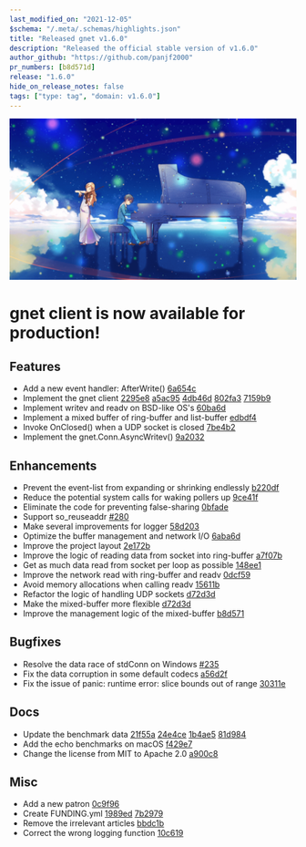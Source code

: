 ```yaml
---
last_modified_on: "2021-12-05"
$schema: "/.meta/.schemas/highlights.json"
title: "Released gnet v1.6.0"
description: "Released the official stable version of v1.6.0"
author_github: "https://github.com/panjf2000"
pr_numbers: [b8d571d]
release: "1.6.0"
hide_on_release_notes: false
tags: ["type: tag", "domain: v1.6.0"]
---
```


![](/img/gnet-v1-6-0.png)

# gnet client is now available for production!

## Features

- Add a new event handler: AfterWrite() [6a654c](https://github.com/panjf2000/gnet/commit/6a654c85e7c1172503813c9703603e42eea2fc29)
- Implement the gnet client [2295e8](https://github.com/panjf2000/gnet/commit/2295e8c6f3394341d28318cb6ea33f0799d52c45) [a5ac95](https://github.com/panjf2000/gnet/commit/a5ac95a5057fb82e2f71cb6a7f4ffed83c967efb) [4db46d](https://github.com/panjf2000/gnet/commit/4db46da43d5defd5da71213c0abaebb174af642c) [802fa3](https://github.com/panjf2000/gnet/commit/802fa358f2c8ac95414e36cb0afd53f6dd57bfa0) [7159b9](https://github.com/panjf2000/gnet/commit/7159b95cd9ebc8fe2f9bea909844eb8c8bb37bf7)
- Implement writev and readv on BSD-like OS's [60ba6d](https://github.com/panjf2000/gnet/commit/60ba6d30b04351e26c3f7c9cc496b1b849936731)
- Implement a mixed buffer of ring-buffer and list-buffer [edbdf4](https://github.com/panjf2000/gnet/commit/edbdf4b54b7439bfb2ac4ba9652ec6a1764e0659)
- Invoke OnClosed() when a UDP socket is closed [7be4b2](https://github.com/panjf2000/gnet/commit/7be4b2a758e32af489450b6b62d8da48e471ba00)
- Implement the gnet.Conn.AsyncWritev() [9a2032](https://github.com/panjf2000/gnet/commit/9a2032f876cd8f41c554545bcbb63d3043f4946f)

## Enhancements

- Prevent the event-list from expanding or shrinking endlessly [b220df](https://github.com/panjf2000/gnet/commit/b220dfd3f3ff9b8ecee4a09170d4db3760393fc0)
- Reduce the potential system calls for waking pollers up [9ce41f](https://github.com/panjf2000/gnet/commit/9ce41f3b921a9341081506629185e733f97defa4)
- Eliminate the code for preventing false-sharing [0bfade](https://github.com/panjf2000/gnet/commit/0bfade3aea015a7932b0e45b646a6c85a620a205)
- Support so_reuseaddr [#280](https://github.com/panjf2000/gnet/pull/280)
- Make several improvements for logger [58d203](https://github.com/panjf2000/gnet/commit/58d2031440b1c9725e2d12aeb651aa8bc78d3489)
- Optimize the buffer management and network I/O [6aba6d](https://github.com/panjf2000/gnet/commit/6aba6d7a3fc31cf749b0001dcb1c82f01c816f65)
- Improve the project layout [2e172b](https://github.com/panjf2000/gnet/commit/2e172bde78bcdb56dbec9a57d95dfa4b6213b1f2)
- Improve the logic of reading data from socket into ring-buffer [a7f07b](https://github.com/panjf2000/gnet/commit/a7f07b3d4eaa70a9b5c8b389d73b72ddb06b8c16)
- Get as much data read from socket per loop as possible [148ee1](https://github.com/panjf2000/gnet/commit/148ee163fb3ddd0fcd7919ab17390a3cd910933f)
- Improve the network read with ring-buffer and readv [0dcf59](https://github.com/panjf2000/gnet/commit/0dcf599fd0673bc712b5409fd9a0711cb90606c0)
- Avoid memory allocations when calling readv [15611b](https://github.com/panjf2000/gnet/commit/15611b482f50f1333fcee47b02d6ec04b4d2ede5)
- Refactor the logic of handling UDP sockets [d72d3d](https://github.com/panjf2000/gnet/commit/d72d3de70a0cb31c6059820dbd4ba6db6c4e23eb)
- Make the mixed-buffer more flexible [d72d3d](https://github.com/panjf2000/gnet/commit/4ac906cae698b1a4483c583d0267f86f05ce595b)
- Improve the management logic of the mixed-buffer [b8d571](https://github.com/panjf2000/gnet/commit/b8d571dd762cb79c2c685f16d36886f6edb40195)

## Bugfixes

- Resolve the data race of stdConn on Windows [#235](https://github.com/panjf2000/gnet/pull/235)
- Fix the data corruption in some default codecs [a56d2f](https://github.com/panjf2000/gnet/commit/a56d2f3f50981107ae6b2bd2653fe19dc75d4e18)
- Fix the issue of panic: runtime error: slice bounds out of range [30311e](https://github.com/panjf2000/gnet/commit/30311e936869d8685c8c06ff98170f0adb68bc8b)

## Docs

- Update the benchmark data [21f55a](https://github.com/panjf2000/gnet/commit/21f55a6832d82b88073c51ccfbed8a0e627399c3) [24e4ce](https://github.com/panjf2000/gnet/commit/24e4ce06a4c4e1d3990eec9945c98175763c027f) [1b4ae5](https://github.com/panjf2000/gnet/commit/1b4ae56edf45bb3bc165c183a089fb0a8144ca67) [81d984](https://github.com/panjf2000/gnet/commit/81d984236401fb42d2f75c8989b87321804f4503)
- Add the echo benchmarks on macOS [f429e7](https://github.com/panjf2000/gnet/commit/f429e7afaf3745574c95bf03d60baeaec2ecd9c1)
- Change the license from MIT to Apache 2.0 [a900c8](https://github.com/panjf2000/gnet/commit/a900c8f21958eb8096443125afafb672d9f1218e)

## Misc

- Add a new patron [0c9f96](https://github.com/panjf2000/gnet/commit/0c9f965f24a6a706ddcfbcc2ba2dd8339e611e8e)
- Create FUNDING.yml [1989ed](https://github.com/panjf2000/gnet/commit/1989eda4cc668e548f8572ac9fb07cef8c8f612d) [7b2979](https://github.com/panjf2000/gnet/commit/7b29795db5fe184da0939490f8bf4ec39d3c27db)
- Remove the irrelevant articles [bbdc1b](https://github.com/panjf2000/gnet/commit/bbdc1bcc76138feb3529d639e63ebe9374c22165)
- Correct the wrong logging function [10c619](https://github.com/panjf2000/gnet/commit/10c619f3a42c4f8397464a7a45daff24bfa873ea)